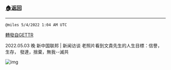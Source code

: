 ###  [:house:返回](README.md)
---


`@miles 5/4/2022 1:04 AM UTC`

[轉發自GETTR](https://gettr.com/post/p187ye0ced9)

2022.05.03  晚 新中国联邦 | 新闻访谈   老照片看到文貴先生的人生目標：信譽，生存， 發達，捨棄，無我--滅共

![img](https://media.gettr.com/group41/origin/2022/05/04/01/61a5cdf2-b6dc-28f9-7f9f-56f624b78123/9548d67018b19975dcafea4c4484666a.png)
